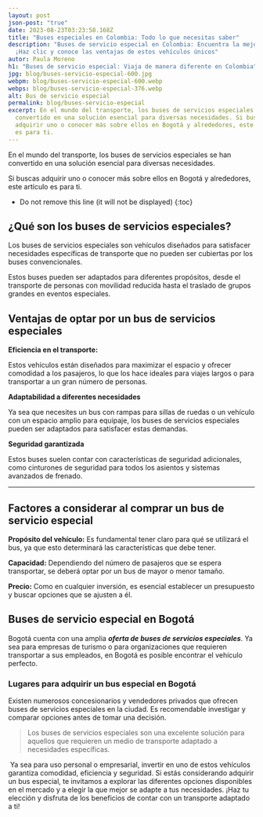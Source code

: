 ```yaml
---
layout: post
json-post: "true"
date: 2023-08-23T03:23:58.168Z
title: "Buses especiales en Colombia: Todo lo que necesitas saber"
description: "Buses de servicio especial en Colombia: Encuentra la mejor opción
  ¡Haz clic y conoce las ventajas de estos vehículos únicos"
autor: Paula Moreno
h1: "Buses de servicio especial: Viaja de manera diferente en Colombia"
jpg: blog/buses-servicio-especial-600.jpg
webpm: blog/buses-servicio-especial-600.webp
webps: blog/buses-servicio-especial-376.webp
alt: Bus de servicio especial
permalink: blog/buses-servicio-especial
excerpt: En el mundo del transporte, los buses de servicios especiales se han
  convertido en una solución esencial para diversas necesidades. Si buscas
  adquirir uno o conocer más sobre ellos en Bogotá y alrededores, este artículo
  es para ti.
---
```

En el mundo del transporte, los buses de servicios especiales se han convertido en una solución esencial para diversas necesidades.

Si buscas adquirir uno o conocer más sobre ellos en Bogotá y alrededores, este artículo es para ti.

* Do not remove this line (it will not be displayed)
  {:toc}

## ¿Qué son los buses de servicios especiales?

Los buses de servicios especiales son vehículos diseñados para satisfacer necesidades específicas de transporte que no pueden ser cubiertas por los buses convencionales.

Estos buses pueden ser adaptados para diferentes propósitos, desde el transporte de personas con movilidad reducida hasta el traslado de grupos grandes en eventos especiales.

## Ventajas de optar por un bus de servicios especiales

**Eficiencia en el transporte:** 

Estos vehículos están diseñados para maximizar el espacio y ofrecer comodidad a los pasajeros, lo que los hace ideales para viajes largos o para transportar a un gran número de personas.

**Adaptabilidad a diferentes necesidades**

Ya sea que necesites un bus con rampas para sillas de ruedas o un vehículo con un espacio amplio para equipaje, los buses de servicios especiales pueden ser adaptados para satisfacer estas demandas.

**Seguridad garantizada**

Estos buses suelen contar con características de seguridad adicionales, como cinturones de seguridad para todos los asientos y sistemas avanzados de frenado.

- - -

## Factores a considerar al comprar un bus de servicio especial

**Propósito del vehículo:** Es fundamental tener claro para qué se utilizará el bus, ya que esto determinará las características que debe tener.

**Capacidad:** Dependiendo del número de pasajeros que se espera transportar, se deberá optar por un bus de mayor o menor tamaño.

**Precio:** Como en cualquier inversión, es esencial establecer un presupuesto y buscar opciones que se ajusten a él.

## Buses de servicio especial en Bogotá

Bogotá cuenta con una amplia ***oferta de buses de servicios especiales***. Ya sea para empresas de turismo o para organizaciones que requieren transportar a sus empleados, en Bogotá es posible encontrar el vehículo perfecto.

### Lugares para adquirir un bus especial en Bogotá

Existen numerosos concesionarios y vendedores privados que ofrecen buses de servicios especiales en la ciudad. Es recomendable investigar y comparar opciones antes de tomar una decisión.

> Los buses de servicios especiales son una excelente solución para aquellos que requieren un medio de transporte adaptado a necesidades específicas.

 Ya sea para uso personal o empresarial, invertir en uno de estos vehículos garantiza comodidad, eficiencia y seguridad. Si estás considerando adquirir un bus especial, te invitamos a explorar las diferentes opciones disponibles en el mercado y a elegir la que mejor se adapte a tus necesidades. ¡Haz tu elección y disfruta de los beneficios de contar con un transporte adaptado a ti!